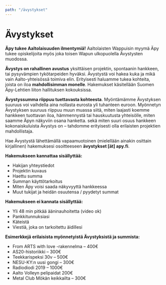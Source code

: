 ```yaml
---
path: "/ävystykset"
---
```


# Ävystykset

**Äpy tukee Aaltolaisuuden ilmentymiä!** Aaltolaisten Wappuisin myymä Äpy tukee opiskelijoita myös joka toisen Wapun ulkopuolella Ävystysten muodossa.

**Ävystys on rahallinen avustus** yksittäisen projektin, spontaanin hankkeen, tai pysyvämpien tykötarpeiden hyväksi. Ävystystä voi hakea kuka ja mikä vain Aalto-yhteisössä toimiva elin. Erityisesti haluamme tukea kohteita, joista on iloa **mahdollisimman monelle**. Hakemukset käsitellään Suomen Äpy-Lehtien liiton hallituksen kokouksissa.

**Ävystyssumma riippuu tuettavasta kohteesta**. Myöntämämme Ävystyksen suuruus voi vaihdella aina nollasta eurosta yli tuhanteen euroon. Myönnetyn Ävystyksen suuruus riippuu muun muassa siitä, miten laajasti koemme hankkeen tuottavan iloa, hämmennystä tai hauskuutusta yhteisölle, miten saamme Äpyn näkyviin osana hanketta. sekä miten suuri osuus hankkeen kokonaiskuluista Ävystys on – tahdomme erityisesti olla erilaisten projektien mahdollistaja.

Hae Ävystystä lähettämällä vapaamuotoinen (mielellään ainakin osittain kirjallinen) hakemuksesi osoitteeseen **ävystykset [ät] apy.fi**.

<div class="avystykset-instructions">

<strong>Hakemukseen kannattaa sisällyttää:</strong>
  - Hakijan yhteystiedot
  - Projektin kuvaus
  - Haettu summa
  - Summan käyttötarkoitus
  - Miten Äpy voisi saada näkyvyyttä hankkeessa
  - Muut tukijat ja heidän osuutensa / pyydetyt summat

<strong>Hakemukseen ei kannata sisällyttää:</strong>  
  - Yli 48 min pitkää ääninauhoitetta (video ok) 
  - Pankkitunnuksiasi
  - Käteistä
  - Viestiä, joka on tarkoitettu äidillesi

<strong>Esimerkkejä erilaisista myönnetyistä Ävystyksistä ja summista:</strong>  
  - From ARTS with love -rakennelma – 400€ 
  - AS20-historiikki – 300€
  - Teekkarispeksi 30v – 500€
  - NESU-KY:n uusi gongi – 300€
  - Radiodiodi 2019 – 1000€
  - Aalto Volleyn pelipaidat 200€ 
  - Metal Club Mökän keikkailta – 300€

</div>
